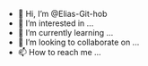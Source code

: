 - 👋 Hi, I’m @Elias-Git-hob
- 👀 I’m interested in ...
- 🌱 I’m currently learning ...
- 💞️ I’m looking to collaborate on ...
- 📫 How to reach me ...

<!---
Elias-Git-hob/Elias-Git-hob is a ✨ special ✨ repository because its `README.md` (this file) appears on your GitHub profile.
You can click the Preview link to take a look at your changes.
--->
